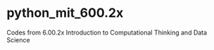 python_mit_600.2x
=================

Codes from 6.00.2x Introduction to Computational Thinking and Data Science
